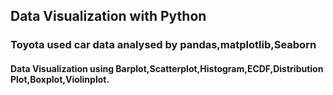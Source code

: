 ## Data Visualization with Python
### Toyota used car data analysed by pandas,matplotlib,Seaborn
#### Data Visualization using Barplot,Scatterplot,Histogram,ECDF,Distribution Plot,Boxplot,Violinplot.

